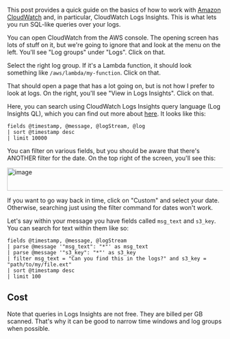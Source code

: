 This post provides a quick guide on the basics of how to work with [Amazon CloudWatch](https://aws.amazon.com/cloudwatch/getting-started/) and, in particular, CloudWatch Logs Insights. This is what lets you run SQL-like queries over your logs.

You can open CloudWatch from the AWS console. The opening screen has lots of stuff on it, but we're going to ignore that and look at the menu on the left. You'll see "Log groups" under "Logs". Click on that.

Select the right log group. If it's a Lambda function, it should look something like `/aws/lambda/my-function`. Click on that.

That should open a page that has a lot going on, but is not how I prefer to look at logs. On the right, you'll see "View in Logs Insights". Click on that.

Here, you can search using CloudWatch Logs Insights query language (Log Insights QL), which you can find out more about [here](https://docs.aws.amazon.com/AmazonCloudWatch/latest/logs/CWL_QuerySyntax.html). It looks like this:

```
fields @timestamp, @message, @logStream, @log
| sort @timestamp desc
| limit 10000
```

You can filter on various fields, but you should be aware that there's ANOTHER filter for the date. On the top right of the screen, you'll see this:

<img width="707" height="54" alt="image" src="https://github.com/user-attachments/assets/35abc9ee-1989-43d1-83d5-51d174da8287" />

If you want to go way back in time, click on "Custom" and select your date. Otherwise, searching just using the filter command for dates won't work.

Let's say within your message you have fields called `msg_text` and `s3_key`. You can search for text within them like so:

```
fields @timestamp, @message, @logStream
| parse @message '"msg_text": "*"' as msg_text 
| parse @message '"s3_key": "*"' as s3_key 
| filter msg_text = "Can you find this in the logs?" and s3_key = "path/to/my/file.ext"
| sort @timestamp desc
| limit 100
```

## Cost

Note that queries in Logs Insights are not free. They are billed per GB scanned. That's why it can be good to narrow time windows and log groups when possible.
